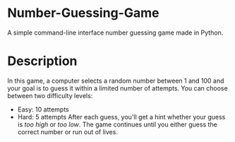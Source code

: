 # Number-Guessing-Game

A simple command-line interface number guessing game made in Python.

# Description

In this game, a computer selects a random number between 1 and 100 and your goal is to guess it within a limited number of attempts.
You can choose between two difficulty levels:
- Easy: 10 attempts
- Hard: 5 attempts
After each guess, you'll get a hint whether your guess is *too high* or *too low*. The game continues until you either guess the correct number or run out of lives.

